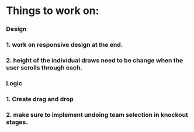 # Things to work on: 


### Design
### 1. work on responsive design at the end.
### 2. height of the individual draws need to be change when the user scrolls through each.


### Logic
### 1. Create drag and drop
### 2. make sure to implement undoing team selection in knockout stages.
